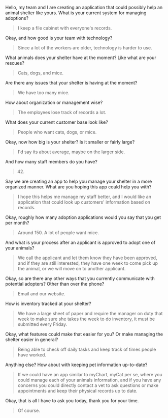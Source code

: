 Hello, my team and I are creating an application that could possibly help an animal shelter like yours. What is your current system for managing adoptions? 
> I keep a file cabinet with everyone's records.

Okay, and how good is your team with technology?
> Since a lot of the workers are older, technology is harder to use.

What animals does your shelter have at the moment? Like what are your rescues?
> Cats, dogs, and mice.

Are there any issues that your shelter is having at the moment?
> We have too many mice.

How about organization or management wise?
> The employees lose track of records a lot.

What does your current customer base look like? 
> People who want cats, dogs, or mice.

Okay, now how big is your shelter? Is it smaller or fairly large?
> I'd say its about average, maybe on the larger side.

And how many staff members do you have?
> 42.

Say we are creating an app to help you manage your shelter in a more organized manner. What are you hoping this app could help you with?
> I hope this helps me manage my staff better, and I would like an application that could look up customers' information based on records.

Okay, roughly how many adoption applications would you say that you get per month? 
> Around 150. A lot of people want mice.

And what is your process after an applicant is approved to adopt one of your animals?
> We call the applicant and let them know they have been approved, and if they are still interested, they have one week to come pick up the animal, or we will move on to another applicant. 

Okay, so are there any other ways that you currently communicate with potential adopters? Other than over the phone?
> Email and our website.

How is inventory tracked at your shelter? 
> We have a large sheet of paper and require the manager on duty that week to make sure she takes the week to do inventory, it must be submitted every Friday.

Okay, what features could make that easier for you? Or make managing the shelter easier in general?
>  Being able to check off daily tasks and keep track of times people have worked.

Anything else? How about with keeping pet information up-to-date?
> If we could have an app similar to myChart, myCat per se, where you could manage each of your animals information, and if you have any concerns you could directly contact a vet to ask questions or make appointments and keep their physical records up to date.

Okay, that is all I have to ask you today, thank you for your time.
> Of course.
